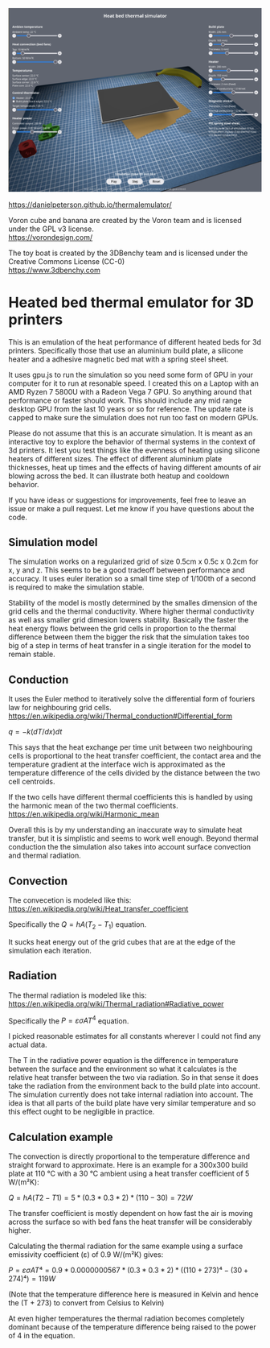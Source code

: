 ![Application screenshot](screenshot.png)

https://danielpeterson.github.io/thermalemulator/

Voron cube and banana are created by the Voron team and is licensed under the GPL v3 license.<br>
https://vorondesign.com/

The toy boat is created by the 3DBenchy team and is licensed under the Creative Commons License (CC-0)<br>
https://www.3dbenchy.com

# Heated bed thermal emulator for 3D printers
This is an emulation of the heat performance of different heated beds for 3d printers. Specifically those that use an aluminium build plate, a silicone heater and a adhesive magnetic bed mat with a spring steel sheet.

It uses gpu.js to run the simulation so you need some form of GPU in your computer for it to run at resonable speed. I created this on a Laptop with an AMD Ryzen 7 5800U with a Radeon Vega 7 GPU. So anything around that performance or faster should work. This should include any mid range desktop GPU from the last 10 years or so for reference. The update rate is capped to make sure the simulation does not run too fast on modern GPUs.

Please do not assume that this is an accurate simulation. It is meant as an interactive toy to explore the behavior of thermal systems in the context of 3d printers. It lest you test things like the evenness of heating using silicone heaters of different sizes. The effect of different aluminium plate thicknesses, heat up times and the effects of having different amounts of air blowing across the bed. It can illustrate both heatup and cooldown behavior.

If you have ideas or suggestions for improvements, feel free to leave an issue or make a pull request. Let me know if you have questions about the code.

## Simulation model
The simulation works on a regularized grid of size 0.5cm x 0.5c x 0.2cm for x, y and z. This seems to be a good tradeoff between performance and accuracy. It uses euler iteration so a small time step of 1/100th of a second is required to make the simulation stable.

Stability of the model is mostly determined by the smalles dimension of the grid cells and the thermal conductivity. Where higher thermal conductivity as well ass smaller grid dimesion lowers stability. Basically the faster the heat energy flows between the grid cells in proportion to the thermal difference between them the bigger the risk that the simulation takes too big of a step in terms of heat transfer in a single iteration for the model to remain stable.

## Conduction
It uses the Euler method to iteratively solve the differential form of fouriers law for neighbouring grid cells.<br>
https://en.wikipedia.org/wiki/Thermal_conduction#Differential_form

$q=-k(dT/dx)dt$

This says that the heat exchange per time unit between two neighbouring cells is proportional to the heat transfer coefficient, the contact area and the temperature gradient at the interface wich is approximated as the temperature difference of the cells divided by the distance between the two cell centroids.

If the two cells have different thermal coefficients this is handled by using the harmonic mean of the two thermal coefficients.<br>
https://en.wikipedia.org/wiki/Harmonic_mean

Overall this is by my understanding an inaccurate way to simulate heat transfer, but it is simplistic and seems to work well enough. Beyond thermal conduction the the simulation also takes into account surface convection and thermal radiation.

## Convection
The convecetion is modeled like this:<br>
https://en.wikipedia.org/wiki/Heat_transfer_coefficient

Specifically the $Q=hA(T_2-T_1)$ equation.

It sucks heat energy out of the grid cubes that are at the edge of the simulation each iteration.

## Radiation
The thermal radiation is modeled like this:<br> 
https://en.wikipedia.org/wiki/Thermal_radiation#Radiative_power

Specifically the $P=εσAT^4$ equation.

I picked reasonable estimates for all constants wherever I could not find any actual data.

The T in the radiative power equation is the difference in temperature between the surface and the environment so what it calculates is the relative heat transfer between the two via radiation. So in that sense it does take the radiation from the environment back to the build plate into account. The simulation currently does not take internal radiation into account. The idea is that all parts of the build plate have very similar temperature and so this effect ought to be negligible in practice.

## Calculation example
The convection is directly proportional to the temperature difference and straight forward to approximate. Here is an example for a 300x300 build plate at 110 °C with a 30 °C ambient using a heat transfer coefficient of 5 W/(m²K):

$Q = hA(T2-T1) = 5 * (0.3 * 0.3 * 2) * (110 - 30) = 72 W$

The transfer coefficient is mostly dependent on how fast the air is moving across the surface so with bed fans the heat transfer will be considerably higher.

Calculating the thermal radiation for the same example using a surface emissivity coefficient (ε) of 0.9 W/(m²K) gives:

$P=εσAT⁴ = 0.9 * 0.0000000567 * (0.3 * 0.3 * 2) * ((110 + 273)⁴-(30 + 274)⁴) = 119 W$

(Note that the temperature difference here is measured in Kelvin and hence the (T + 273) to convert from Celsius to Kelvin)

At even higher temperatures the thermal radiation becomes completely dominant because of the temperature difference being raised to the power of 4 in the equation.



